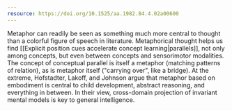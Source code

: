 ```yaml
---
resource: https://doi.org/10.1525/aa.1982.84.4.02a00600
---
```


Metaphor can readily be seen as something much more central to thought than a colorful figure of speech in literature. Metaphorical thought helps us find [[Explicit position cues accelerate concept learning|parallels]], not only among concepts, but even between concepts and sensorimotor modalities. The concept of conceptual parallel is itself a metaphor (matching patterns of relation), as is metaphor itself ("carrying over", like a bridge). At the extreme, Hofstadter, Lakoff, and Johnson argue that metaphor based on embodiment is central to child development, abstract reasoning, and everything in between. In their view, cross-domain projection of invariant mental models is key to general intelligence.